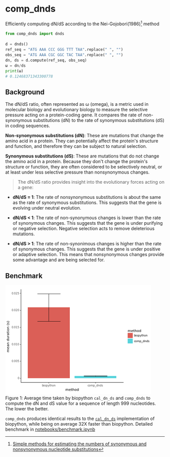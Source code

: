 # comp_dnds

Efficiently computing dN/dS according to the Nei-Gojobori(1986)[^1] method

```python
from comp_dnds import dnds

d = dnds()
ref_seq = "ATG AAA CCC GGG TTT TAA".replace(" ", "")
obs_seq = "ATG AAA CGC GGC TAC TAA".replace(" ", "")
dn, ds = d.compute(ref_seq, obs_seq)
ω = dn/ds
print(ω)
# 0.12468371343300778
```

## Background

The dN/dS ratio, often represented as ω (omega), is a metric used in molecular biology and evolutionary biology to measure the selective pressure acting on a protein-coding gene. It compares the rate of non-synonymous substitutions (dN) to the rate of synonymous substitutions (dS) in coding sequences.

**Non-synonymous substitutions (dN)**: These are mutations that change the amino acid in a protein. They can potentially affect the protein's structure and function, and therefore they can be subject to natural selection.

**Synonymous substitutions (dS)**: These are mutations that do not change the amino acid in a protein. Because they don't change the protein's structure or function, they are often considered to be selectively neutral, or at least under less selective pressure than nonsynonymous changes.

> The dN/dS ratio provides insight into the evolutionary forces acting on a gene:

- **dN/dS = 1**: The rate of nonsynonymous substitutions is about the same as the rate of synonymous substitutions. This suggests that the gene is evolving under neutral evolution. 

- **dN/dS < 1**: The rate of non-synonymous changes is lower than the rate of synonymous changes. This suggests that the gene is under purifying or negative selection. Negative selection acts to remove deleterious mutations. 

- **dN/dS > 1**: The rate of non-synonimous changes is higher than the rate of synonymous changes. This suggests that the gene is under positive or adaptive selection. This means that nonsynonymous changes provide some advantage and are being selected for.

## Benchmark

![](plots/biopython_benchmark.png)  
Figure 1: Average time taken by biopython `cal_dn_ds` and `comp_dnds` to compute the dN and dS value for a sequence of length 999 nucleotides. The lower the better.

`comp_dnds` produces identical results to the [`cal_dn_ds`](https://biopython.org/docs/1.75/api/Bio.codonalign.codonseq.html#Bio.codonalign.codonseq.cal_dn_ds) implementation of biopython, while being on average 32X faster than biopython. Detailed benchmark in [notebooks/benchmark.ipynb](notebooks/benchmark.ipynb)


[^1]: [Simple methods for estimating the numbers of synonymous and nonsynonymous nucleotide substitutions](https://doi.org/10.1093/oxfordjournals.molbev.a040410)